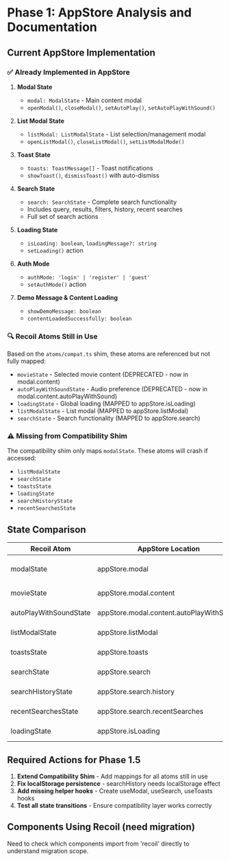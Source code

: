 # Phase 1: AppStore Analysis and Documentation

## Current AppStore Implementation

### ✅ Already Implemented in AppStore

1. **Modal State**
    - `modal: ModalState` - Main content modal
    - `openModal()`, `closeModal()`, `setAutoPlay()`, `setAutoPlayWithSound()`

2. **List Modal State**
    - `listModal: ListModalState` - List selection/management modal
    - `openListModal()`, `closeListModal()`, `setListModalMode()`

3. **Toast State**
    - `toasts: ToastMessage[]` - Toast notifications
    - `showToast()`, `dismissToast()` with auto-dismiss

4. **Search State**
    - `search: SearchState` - Complete search functionality
    - Includes query, results, filters, history, recent searches
    - Full set of search actions

5. **Loading State**
    - `isLoading: boolean`, `loadingMessage?: string`
    - `setLoading()` action

6. **Auth Mode**
    - `authMode: 'login' | 'register' | 'guest'`
    - `setAuthMode()` action

7. **Demo Message & Content Loading**
    - `showDemoMessage: boolean`
    - `contentLoadedSuccessfully: boolean`

### 🔍 Recoil Atoms Still in Use

Based on the `atoms/compat.ts` shim, these atoms are referenced but not fully mapped:

- `movieState` - Selected movie content (DEPRECATED - now in modal.content)
- `autoPlayWithSoundState` - Audio preference (DEPRECATED - now in modal.content.autoPlayWithSound)
- `loadingState` - Global loading (MAPPED to appStore.isLoading)
- `listModalState` - List modal (MAPPED to appStore.listModal)
- `searchState` - Search functionality (MAPPED to appStore.search)

### ⚠️ Missing from Compatibility Shim

The compatibility shim only maps `modalState`. These atoms will crash if accessed:

- `listModalState`
- `searchState`
- `toastsState`
- `loadingState`
- `searchHistoryState`
- `recentSearchesState`

## State Comparison

| Recoil Atom            | AppStore Location                        | Status         |
| ---------------------- | ---------------------------------------- | -------------- |
| modalState             | appStore.modal                           | ✅ Shim exists |
| movieState             | appStore.modal.content                   | ❌ No shim     |
| autoPlayWithSoundState | appStore.modal.content.autoPlayWithSound | ❌ No shim     |
| listModalState         | appStore.listModal                       | ❌ No shim     |
| toastsState            | appStore.toasts                          | ❌ No shim     |
| searchState            | appStore.search                          | ❌ No shim     |
| searchHistoryState     | appStore.search.history                  | ❌ No shim     |
| recentSearchesState    | appStore.search.recentSearches           | ❌ No shim     |
| loadingState           | appStore.isLoading                       | ❌ No shim     |

## Required Actions for Phase 1.5

1. **Extend Compatibility Shim** - Add mappings for all atoms still in use
2. **Fix localStorage persistence** - searchHistory needs localStorage effect
3. **Add missing helper hooks** - Create useModal, useSearch, useToasts hooks
4. **Test all state transitions** - Ensure compatibility layer works correctly

## Components Using Recoil (need migration)

Need to check which components import from 'recoil' directly to understand migration scope.
